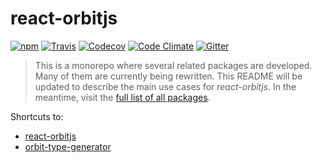 react-orbitjs
=============

[![npm](https://img.shields.io/npm/v/react-orbitjs.svg)](https://www.npmjs.com/package/react-orbitjs)
[![Travis](https://img.shields.io/travis/exivity/react-orbitjs.svg)](https://travis-ci.org/exivity/react-orbitjs)
[![Codecov](https://img.shields.io/codecov/c/github/exivity/react-orbitjs.svg)](https://codecov.io/gh/exivity/react-orbitjs)
[![Code Climate](https://img.shields.io/codeclimate/maintainability/exivity/react-orbitjs.svg)](https://codeclimate.com/github/exivity/react-orbitjs)
[![Gitter](https://badges.gitter.im/exivity/react-orbitjs.svg)](https://gitter.im/exivity/react-orbitjs)

> This is a monorepo where several related packages are developed.
Many of them are currently being rewritten. This README will be updated to describe the main use cases for _react-orbitjs_. In the meantime, visit the [full list of all packages](https://github.com/exivity/react-orbitjs/tree/next/packages).

Shortcuts to:

- [react-orbitjs](https://github.com/exivity/react-orbitjs/tree/next/packages/react-orbitjs)
- [orbit-type-generator](https://github.com/exivity/react-orbitjs/tree/next/packages/orbit-type-generator)
